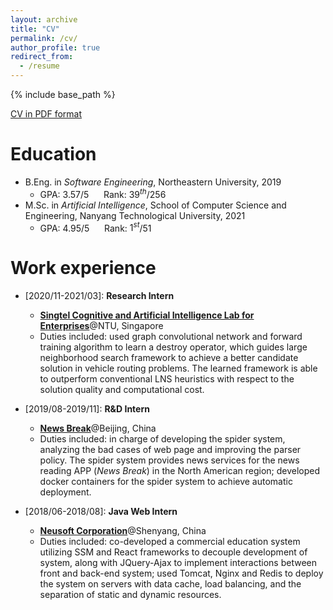 ```yaml
---
layout: archive
title: "CV"
permalink: /cv/
author_profile: true
redirect_from:
  - /resume
---
```


{% include base_path %}

[CV in PDF format](https://royalskye.github.io/files/CV_20210602.pdf)

Education
======
* B.Eng. in *Software Engineering*, Northeastern University, 2019
  * GPA: 3.57/5 &nbsp;&nbsp;&nbsp;&nbsp; Rank: $39^{th}$/256
* M.Sc. in *Artificial Intelligence*, School of Computer Science and Engineering, Nanyang Technological University, 2021
  * GPA: 4.95/5 &nbsp;&nbsp;&nbsp;&nbsp; Rank: $1^{st}$/51

Work experience
======
* \[2020/11-2021/03]: **Research Intern**
  
  * **[Singtel Cognitive and Artificial Intelligence Lab for Enterprises](https://www.ntu.edu.sg/scale)**@NTU, Singapore
  * Duties included: used graph convolutional network and forward training algorithm to learn a destroy operator, which guides large neighborhood search framework to achieve a better candidate solution in vehicle routing problems. The learned framework is able to outperform conventional LNS heuristics with respect to the solution quality and computational cost.
  
* \[2019/08-2019/11]: **R&D Intern**
  
  * **[News Break](https://www.newsbreak.com/about)**@Beijing, China
  * Duties included: in charge of developing the spider system, analyzing the bad cases of web page and improving the parser policy. The spider system provides news services for the news reading APP (*News Break*) in the North American region; developed docker containers for the spider system to achieve automatic deployment.

* \[2018/06-2018/08]: **Java Web Intern**
  * **[Neusoft Corporation](https://en.wikipedia.org/wiki/Neusoft)**@Shenyang, China
  * Duties included: co-developed a commercial education system utilizing SSM and React frameworks to decouple development of system, along with JQuery-Ajax to implement interactions between front and back-end system; used Tomcat, Nginx and Redis to deploy the system on servers with data cache, load balancing, and the separation of static and dynamic resources.

